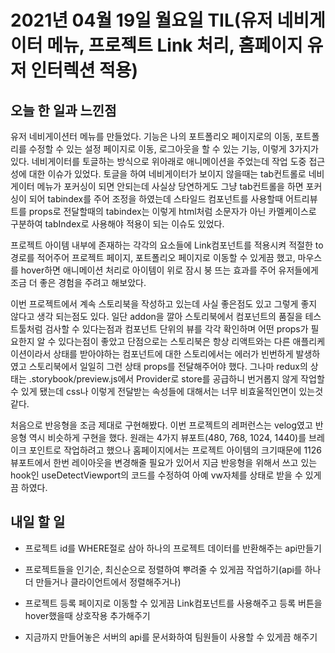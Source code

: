 # 2021년 04월 19일 월요일 TIL(유저 네비게이터 메뉴, 프로젝트 Link 처리, 홈페이지 유저 인터렉션 적용)

## 오늘 한 일과 느낀점
유저 네비게이션터 메뉴를 만들었다. 기능은 나의 포트폴리오 페이지로의 이동, 포트폴리를 수정할 수 있는 설정 페이지로 이동, 로그아웃을 할 수 있는 기능, 이렇게 3가지가 있다. 네비게이터를 토글하는 방식으로 위아래로 애니메이션을 주었는데 작업 도중 접근성에 대한 이슈가 있었다. 토글을 하여 네비게이터가 보이지 않을때는 tab컨트롤로 네비게이터 메뉴가 포커싱이 되면 안되는데 사실상 당연하게도 그냥 tab컨트롤을 하면 포커싱이 되어 tabindex를 주어 조정을 하였는데 스타일드 컴포넌트를 사용할때 어트리뷰트를 props로 전달할때의 tabindex는 이렇게 html처럼 소문자가 아닌 카멜케이스로 구분하여 tabIndex로 사용해야 적용이 되는 이슈도 있었다.  

프로젝트 아이템 내부에 존재하는 각각의 요소들에 Link컴포넌트를 적용시켜 적절한 to경로를 적어주어 프로젝트 페이지, 포트폴리오 페이지로 이동할 수 있게끔 했고, 마우스를 hover하면 애니메이션 처리로 아이템이 위로 잠시 붕 뜨는 효과를 주어 유저들에게 조금 더 좋은 경험을 주려고 해보았다.  

이번 프로젝트에서 계속 스토리북을 작성하고 있는데 사실 좋은점도 있고 그렇게 좋지 않다고 생각 되는점도 있다. 일단 addon을 깔아 스토리북에서 컴포넌트의 품질을 테스트툴처럼 검사할 수 있다는점과 컴포넌트 단위의 뷰를 각각 확인하며 어떤 props가 필요한지 알 수 있다는점이 좋았고 단점으로는 스토리북은 항상 리액트와는 다른 애플리케이션이라서 상태를 받아야하는 컴포넌트에 대한 스토리에서는 에러가 빈번하게 발생하였고 스토리북에서 일일히 그런 상태 props를 전달해주어야 했다. 그나마 redux의 상태는 .storybook/preview.js에서 Provider로 store를 공급하니 번거롭지 않게 작업할 수 있게 됐는데 css나 이렇게 전달받는 속성들에 대해서는 너무 비효울적인면이 있는것 같다.  

처음으로 반응형을 조금 제대로 구현해봤다. 이번 프로젝트의 레퍼런스는 velog였고 반응형 역시 비슷하게 구현을 했다. 원래는 4가지 뷰포트(480, 768, 1024, 1440)를 브레이크 포인트로 작업하려고 했으나 홈페이지에서는 프로젝트 아이템의 크기때문에 1126뷰포트에서 한번 레이아웃을 변경해줄 필요가 있어서 지금 반응형을 위해서 쓰고 있는 hook인 useDetectViewport의 코드를 수정하여 아예 vw자체를 상태로 받을 수 있게끔 하였다.

## 내일 할 일
- 프로젝트 id를 WHERE절로 삼아 하나의 프로젝트 데이터를 반환해주는 api만들기

- 프로젝트들을 인기순, 최신순으로 정렬하여 뿌려줄 수 있게끔 작업하기(api를 하나 더 만들거나 클라이언트에서 정렬해주거나)

- 프로젝트 등록 페이지로 이동할 수 있게끔 Link컴포넌트를 사용해주고 등록 버튼을 hover했을때 상호작용 추가해주기

- 지금까지 만들어놓은 서버의 api를 문서화하여 팀원들이 사용할 수 있게끔 해주기
